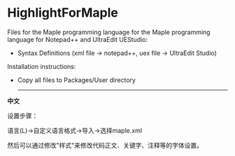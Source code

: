 # HighlightForMaple
Files for the Maple programming language for the Maple programming language for Notepad++ and UltraEdit UEStudio:
- Syntax Definitions (xml file -> notepad++, uex file -> UltraEdit Studio)


Installation instructions:

- Copy all files to Packages/User directory

  ---

**中文**

设置步骤：

语言(L)->自定义语言格式->导入->选择maple.xml


然后可以通过修改"样式"来修改代码正文、关键字、注释等的字体设置。





